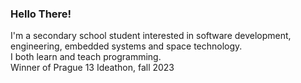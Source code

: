 ### Hello There!
I'm a secondary school student interested in software development, engineering, embedded systems and space technology.<br>
I both learn and teach programming.<br>
Winner of Prague 13 Ideathon, fall 2023
<!--
[![Language usage](https://github-readme-stats.vercel.app/api/top-langs/?username=kermitthepog&layout=donut)](https://github.com/kermitthepog/github-readme-stats)
